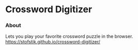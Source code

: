 # Crossword Digitizer

### About
Lets you play your favorite crossword puzzle in the browser.
https://stofstik.github.io/crossword-digitizer/
